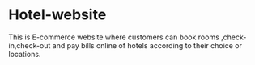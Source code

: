 # Hotel-website
This is E-commerce website where customers can book rooms ,check-in,check-out and pay bills online of hotels according to their choice or locations.
